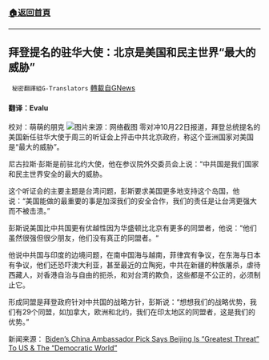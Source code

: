 ###  [:house:返回首頁](https://github.com/ourhimalayas/txt)
---


## 拜登提名的驻华大使：北京是美国和民主世界“最大的威胁”
` 秘密翻譯組G-Translators` [轉載自GNews](https://gnews.org/zh-hans/1611675/)

#### 翻译：Evalu
校对：萌萌的朋克
![](https://assets.gnews.org/wp-content/uploads/2021/10/3-78.jpg)图片来源：网络截图
零对冲10月22日报道，拜登总统提名的美国新任驻华大使于周三的听证会上抨击中共北京政府，称这个亚洲国家对美国是“最大的威胁”。

尼古拉斯·彭斯是前驻北约大使，他在参议院外交委员会上说：“中共国是我们国家和民主世界安全的最大的威胁。

这个听证会的主要主题是台湾问题，彭斯要求美国更多地支持这个岛国，他说：“美国能做的最重要的事是加深我们的安全合作，我们的责任是让台湾更强大而不被击溃。”

彭斯说美国比中共国更有优越性因为华盛顿比北京有更多的同盟者，他说：“他们虽然很强但很少朋友，他们没有真正的同盟者。“

他说中共国与印度的边境问题，在南中国海与越南，菲律宾有争议，在东海与日本有争议，他们还恐吓澳大利亚，甚至最近的立陶宛，中共在新疆的种族屠杀，虐待西藏人，对香港自治与自由的扼杀，和对台湾的欺负，这些都是不公正的，必须制止它。

形成同盟是拜登政府针对中共国的战略方针，彭斯说：“想想我们的战略优势，我们有29个同盟，如加拿大，欧洲和北约，我们在印太地区的同盟者，这是我们的优势。”

新闻来源： [Biden’s China Ambassador Pick Says Beijing Is “Greatest Threat” To US & The “Democratic World”](https://www.zerohedge.com/geopolitical/bidens-pick-ambassador-china-says-beijing-greatest-threat-us-democratic-world)
